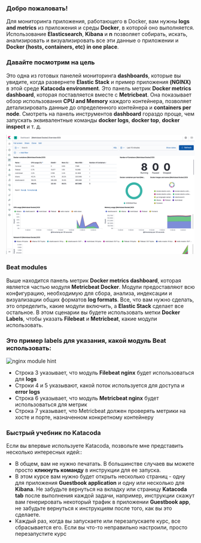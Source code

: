 ### Добро пожаловать!

Для мониторинга приложения, работающего в Docker, вам нужны **logs and metrics** из приложения и среды **Docker**, в которой оно выполняется. Использование **Elasticsearch**, **Kibana** и **n** позволяет собирать, искать, анализировать и визуализировать все эти данные о приложении и **Docker (hosts, containers, etc)** **in one place**. 

### Давайте посмотрим на цель

Это одна из готовых панелей мониторинга **dashboards**, которые вы увидите, когда развернете **Elastic Stack** и пример приложения **(NGINX)** в этой среде **Katacoda environment**. Это панель метрик **Docker metrics dashboard**, которая поставляется вместе с **Metricbeat**. Она показывает обзор использования **CPU and Memory** каждого контейнера, позволяет детализировать данные до определенного контейнера и **containers per node**. Смотреть на панель инструментов **dashboard** гораздо проще, чем запускать эквивалентные команды **docker logs**, **docker top**, **docker inspect** и т. д.

![Docker Dash](https://raw.githubusercontent.com/elastic/katacoda-scenarios/master/images/docker-dash2.png)

### Beat modules

Выше находится панель метрик **Docker metrics dashboard**, которая является частью модуля **Metricbeat Docker**. Модули предоставляют всю конфигурацию, необходимую для сбора, анализа, индексации и визуализации общих форматов **log formats**. Все, что вам нужно сделать, это определить, какие модули включить, а **Elastic Stack** сделает все остальное. В этом сценарии вы будете использовать метки **Docker Labels**, чтобы указать **Filebeat** и **Metricbeat**, какие модули использовать.

### Это пример **labels** для указания, какой модуль Beat использовать:
![nginx module hint](https://raw.githubusercontent.com/elastic/katacoda-scenarios/master/images/docker-hints-autodiscover.png)

 - Строка 3 указывает, что модуль **Filebeat nginx** будет использоваться для **logs**
 - Строки 4 и 5 указывают, какой поток используется для доступа и **error logs**
 - Строка 6 указывает, что модуль **Metricbeat nginx** будет использоваться для метрик
 - Строка 7 указывает, что Metricbeat должен проверять метрики на хосте и порте, назначенном конкретному контейнеру

### Быстрый учебник по Katacoda
Если вы впервые используете Katacoda, позвольте мне представить несколько интересных идей::

* В общем, вам не нужно печатать. В большинстве случаев вы можете просто **кликнуть команду** в инструкции для ее запуска.
* В этом курсе вам нужно будет открыть несколько страниц - одну для приложения **Guestbook application** и одну или несколько для **Kibana**. Не забудьте вернуться на вкладку или страницу **Katacoda tab** после выполнения каждой задачи, например, инструкции скажут вам генерировать некоторый трафик в приложении **Guestbook app**, не забудьте вернуться к инструкциям после того, как вы это сделаете.
* Каждый раз, когда вы запускаете или перезапускаете курс, все сбрасывается его. Если вы что-то неправильно настроили, просто перезапустите курс

